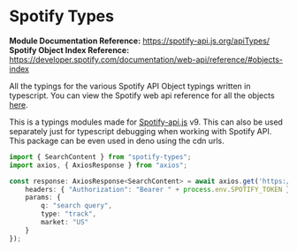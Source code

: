# Spotify Types

**Module Documentation Reference:** https://spotify-api.js.org/apiTypes/<br/>
**Spotify Object Index Reference:** https://developer.spotify.com/documentation/web-api/reference/#objects-index

All the typings for the various Spotify API Object typings written in typescript. You can view the Spotify web api reference for all the objects [here](https://developer.spotify.com/documentation/web-api/reference/#objects-index).

This is a typings modules made for [Spotify-api.js](https://github.com/spotify-api/spotify-api.js) v9. This can also be used separately just for typescript debugging when working with Spotify API. This package can be even used in deno using the cdn urls.

```ts
import { SearchContent } from "spotify-types";
import axios, { AxiosResponse } from "axios";

const response: AxiosResponse<SearchContent> = await axios.get('https://api.spotify.com/v1/search', {
    headers: { "Authorization": "Bearer " + process.env.SPOTIFY_TOKEN },
    params: {
        q: "search query",
        type: "track",
        market: "US"
    }
});
```